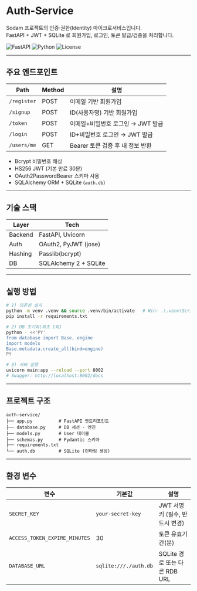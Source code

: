 # Auth-Service

Sodam 프로젝트의 인증·권한(Identity) 마이크로서비스입니다.  
FastAPI + JWT + SQLite 로 회원가입, 로그인, 토큰 발급/검증을 처리합니다.

![FastAPI](https://img.shields.io/badge/FastAPI-0.111.0-009688?logo=fastapi&logoColor=white)
![Python](https://img.shields.io/badge/python-3.11-blue)
![License](https://img.shields.io/badge/license-MIT-green)

---

##  주요 엔드포인트
| Path | Method | 설명 |
|------|--------|------|
| `/register` | POST | 이메일 기반 회원가입 |
| `/signup` | POST | ID(사용자명) 기반 회원가입 |
| `/token` | POST | 이메일+비밀번호 로그인 → JWT 발급 |
| `/login` | POST | ID+비밀번호 로그인 → JWT 발급 |
| `/users/me` | GET  | Bearer 토큰 검증 후 내 정보 반환 |

* Bcrypt 비밀번호 해싱  
* HS256 JWT (기본 만료 30분)  
* OAuth2PasswordBearer 스키마 사용  
* SQLAlchemy ORM + SQLite (`auth.db`)  

---

##  기술 스택
| Layer | Tech |
|-------|------|
| Backend | FastAPI, Uvicorn |
| Auth | OAuth2, PyJWT (jose) |
| Hashing | Passlib(bcrypt) |
| DB | SQLAlchemy 2 + SQLite |

---

##  실행 방법

```bash
# 1) 의존성 설치
python -m venv .venv && source .venv/bin/activate   # Win: .\.venv\Scripts\activate
pip install -r requirements.txt

# 2) DB 초기화(최초 1회)
python - <<'PY'
from database import Base, engine
import models
Base.metadata.create_all(bind=engine)
PY

# 3) 서버 실행
uvicorn main:app --reload --port 8002
# Swagger: http://localhost:8002/docs
````

---

##  프로젝트 구조

```text
auth-service/
├── app.py          # FastAPI 엔트리포인트
├── database.py     # DB 세션 · 엔진
├── models.py       # User 테이블
├── schemas.py      # Pydantic 스키마
├── requirements.txt
└── auth.db         # SQLite (런타임 생성)
```

---

##  환경 변수

| 변수                            | 기본값                   | 설명                        |
| ----------------------------- | --------------------- | ------------------------- |
| `SECRET_KEY`                  | `your-secret-key`     | JWT 서명 키 (필수, 반드시 변경) |
| `ACCESS_TOKEN_EXPIRE_MINUTES` | 30                    | 토큰 유효기간(분)                |
| `DATABASE_URL`                | `sqlite:///./auth.db` | SQLite 경로 또는 다른 RDB URL   |

```
```
